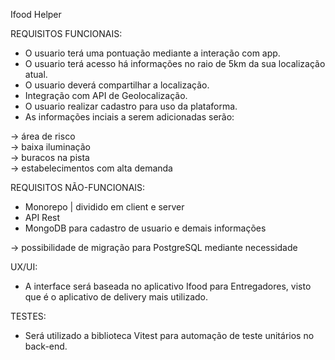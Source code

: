 Ifood Helper

REQUISITOS FUNCIONAIS:

- O usuario terá uma pontuação mediante a interação com app.
- O usuario terá acesso há informações no raio de 5km da sua localização atual.
- O usuario deverá compartilhar a localização.
- Integração com API de Geolocalização.
- O usuario realizar cadastro para uso da plataforma.
- As informações inciais a serem adicionadas serão:

-> área de risco<br/>
-> baixa iluminação<br/>
-> buracos na pista<br/>
-> estabelecimentos com alta demanda<br/>

REQUISITOS NÃO-FUNCIONAIS:

- Monorepo | dividido em client e server
- API Rest
- MongoDB para cadastro de usuario e demais informações<br/>

-> possibilidade de migração para PostgreSQL mediante necessidade

UX/UI:

- A interface será baseada no aplicativo Ifood para Entregadores, visto que é o aplicativo de delivery mais utilizado.

TESTES:

- Será utilizado a biblioteca Vitest para automação de teste unitários no back-end.
